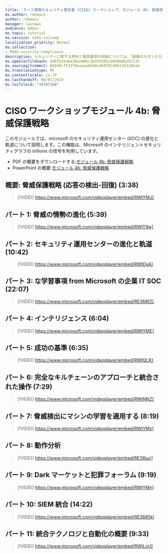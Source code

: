 ```yaml
---
title: 'チーフ情報セキュリティ責任者 (CISO) ワークショップ、モジュール 4b: 脅威保護戦略'
ms.author: robmazz
author: robmazz
manager: laurawi
audience: Admin
ms.topic: tutorial
ms.service: o365-seccomp
localization_priority: Normal
ms.collection:
- M365-security-compliance
description: セキュリティに関する原則と推奨事項の詳細については、「組織のモダン化セキュリティ」を参照してください。
ms.openlocfilehash: 640fb15a6e28ee00bc383f6502c06d80db287135
ms.sourcegitcommit: 6bb40cf53374eaaae8da0a469f0248b1163184a4
ms.translationtype: MT
ms.contentlocale: ja-JP
ms.lasthandoff: 06/07/2019
ms.locfileid: "34767298"
---
```

# <a name="ciso-workshop-module-4b-threat-protection-strategy"></a>CISO ワークショップモジュール 4b: 脅威保護戦略 

このモジュールでは、microsoft のセキュリティ運用センター (SOC) の進化と軌道について説明します。この機能は、Microsoft のインテリジェントセキュリティグラフの trillions の信号を利用しています。

- PDF の概要をダウンロードする:[モジュール 4b: 脅威保護戦略](media/ciso-workshop-4b-threat-protection-strategy.pdf)
- PowerPoint の概要:[モジュール 4b: 脅威保護戦略](https://docs.microsoft.com/office365/securitycompliance/media/ciso-workshop-4b-threat-protection-strategy.pptx)

## <a name="introduction-threat-protection-strategy-detect-respond-recover-338"></a>概要: 脅威保護戦略 (応答の検出-回復) (3:38)

> [!VIDEO https://www.microsoft.com/videoplayer/embed/RWtYMJ]

## <a name="part-1-evolution-of-threat-landscape-539"></a>パート 1: 脅威の情勢の進化 (5:39)

> [!VIDEO https://www.microsoft.com/videoplayer/embed/RWtT9w]

## <a name="part-2-evolution-and-trajectory-of-security-operations-centers-1042"></a>パート 2: セキュリティ運用センターの進化と軌道 (10:42)

> [!VIDEO https://www.microsoft.com/videoplayer/embed/RWtDxA]

## <a name="part-3-learnings-from-microsofts-corporate-it-soc-2207"></a>パート 3: な学習事項 from Microsoft の企業 IT SOC (22:07)

> [!VIDEO https://www.microsoft.com/videoplayer/embed/RE368fZ]

## <a name="part-4-intelligence-604"></a>パート 4: インテリジェンス (6:04)

> [!VIDEO https://www.microsoft.com/videoplayer/embed/RWtYME]

## <a name="part-5-success-criteria-635"></a>パート 5: 成功の基準 (6:35)

> [!VIDEO https://www.microsoft.com/videoplayer/embed/RWtQLK]

## <a name="part-6-full-kill-chain-approach-and-integrated-operations-729"></a>パート 6: 完全なキルチェーンのアプローチと統合された操作 (7:29)

> [!VIDEO https://www.microsoft.com/videoplayer/embed/RWtNNZ]

## <a name="part-7-applying-machine-learning-to-threat-detection-819"></a>パート 7: 脅威検出にマシンの学習を適用する (8:19)

> [!VIDEO https://www.microsoft.com/videoplayer/embed/RWtYMz]

## <a name="part-8-behavior-analytics"></a>パート 8: 動作分析

> [!VIDEO https://www.microsoft.com/videoplayer/embed/RE36iuc]

## <a name="part-9-dark-markets-and-criminal-forums-919"></a>パート 9: Dark マーケットと犯罪フォーラム (9:19)

> [!VIDEO https://www.microsoft.com/videoplayer/embed/RWtYMn]

## <a name="part-10-siem-integration-1422"></a>パート 10: SIEM 統合 (14:22)

> [!VIDEO https://www.microsoft.com/videoplayer/embed/RE3685k]

## <a name="part-11-summary-of-integrated-technology-and-automation-933"></a>パート 11: 統合テクノロジと自動化の概要 (9:33)

> [!VIDEO https://www.microsoft.com/videoplayer/embed/RWtLoU]